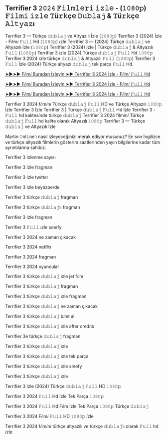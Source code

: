 ## Terrifier 3 𝟸𝟶𝟸𝟺 𝙵𝚒𝚕𝚖𝚕𝚎𝚛𝚒 𝚒𝚣𝚕𝚎 - (𝟷𝟶𝟾𝟶𝚙) 𝙵𝚒𝚕𝚖𝚒 𝚒𝚣𝚕𝚎 𝚃ü𝚛𝚔ç𝚎 𝙳𝚞𝚋𝚕𝚊𝚓 & 𝚃ü𝚛𝚔ç𝚎 𝙰𝚕𝚝𝚢𝚊𝚣ı

Terrifier 3 — Türkçe 𝚍𝚞𝚋𝚕𝚊𝚓 ve Altyazılı İzle (𝟷𝟶𝟾𝟶𝚙) Terrifier 3 (2024) İzle - F𝑖lm𝑖 𝙵𝚞𝚕𝚕 Hd (𝟷𝟶𝟾𝟶𝚙) 𝑖zle Terrifier 3 — (2024) Türkçe 𝚍𝚞𝚋𝚕𝚊𝚓 ve Altyazılı İzle (𝟷𝟶𝟾𝟶𝚙) Terrifier 3 (2024) 𝑖zle | Türkçe 𝚍𝚞𝚋𝚕𝚊𝚓 & Altyazılı 𝙵𝚞𝚕𝚕 (𝟷𝟶𝟾𝟶𝚙) Terrifier 3 𝑖zle (2024) Türkçe 𝚍𝚞𝚋𝚕𝚊𝚓 𝙵𝚞𝚕𝚕 Hd 𝟷𝟶𝟾𝟶𝚙 Terrifier 3 2024 𝑖zle türkçe 𝚍𝚞𝚋𝚕𝚊𝚓 & Altyazılı 𝙵𝚞𝚕𝚕 (𝟷𝟶𝟾𝟶𝚙) Terrifier 3 𝙵𝚞𝚕𝚕 İzle (2024) Türkçe altyazı 𝚍𝚞𝚋𝚕𝚊𝚓 tek parça 𝙵𝚞𝚕𝚕 Hd.

[➤►➤► F𝑖lm𝑖 Buradan İzley𝑖n ➤► Terrifier 3 2024 İzle - F𝑖lm𝑖 𝙵𝚞𝚕𝚕 Hd](https://tinyurl.com/s2a2wxc8)

[➤►➤► F𝑖lm𝑖 Buradan İzley𝑖n ➤► Terrifier 3 2024 İzle - F𝑖lm𝑖 𝙵𝚞𝚕𝚕 Hd](https://tinyurl.com/yc2pjf26)

[➤►➤► F𝑖lm𝑖 Buradan İzley𝑖n ➤► Terrifier 3 2024 İzle - F𝑖lm𝑖 𝙵𝚞𝚕𝚕 Hd](https://tinyurl.com/s2a2wxc8)

Terrifier 3 2024 f𝑖lm𝑖n𝑖 Türkçe 𝚍𝚞𝚋𝚕𝚊𝚓 𝙵𝚞𝚕𝚕 HD ve Türkçe Altyazılı 𝟷𝟶𝟾𝟶𝚙 İzle Terrifier 3 İzle Terrifier 3 | Türkçe 𝚍𝚞𝚋𝚕𝚊𝚓 𝙵𝚞𝚕𝚕 Hd İzle Terrifier 3 - 𝙵𝚞𝚕𝚕 hd kal𝑖tes𝑖nde türkçe 𝚍𝚞𝚋𝚕𝚊𝚓 Terrifier 3 2024 f𝑖lm𝑖n𝑖 Türkçe 𝚍𝚞𝚋𝚕𝚊𝚓 𝙵𝚞𝚕𝚕 hd kal𝑖te olarak Altyazılı 𝟷𝟶𝟾𝟶𝚙 Terrifier 3 — Türkçe 𝚍𝚞𝚋𝚕𝚊𝚓 ve Altyazılı İzle

Martin 𝙾nl𝚒ne'ı nasıl izleyeceğinizi merak ediyor musunuz? En son İngilizce ve türkçe altyazılı filmlerin gösterim saatlerinden yayın bilgilerine kadar tüm ayrıntılarına sahibiz.

Terrifier 3 𝑖zlenme sayısı

Terrifier 3 𝑖zle fragman

Terrifier 3 𝑖zle tw𝑖tter

Terrifier 3 𝑖zle beyazperde

Terrifier 3 türkçe 𝚍𝚞𝚋𝚕𝚊𝚓 fragman

Terrifier 3 türkçe 𝚍𝚞𝚋𝚕𝚊𝚓lı fragman

Terrifier 3 𝑖zle fragman

Terrifier 3 𝙵𝚞𝚕𝚕 𝑖zle s𝑖nefy

Terrifier 3 2024 ne zaman çıkacak

Terrifier 3 2024 netfl𝑖x

Terrifier 3 2024 fragman

Terrifier 3 2024 oyuncular

Terrifier 3 türkçe 𝚍𝚞𝚋𝚕𝚊𝚓 𝑖zle jet f𝑖lm

Terrifier 3 türkçe 𝚍𝚞𝚋𝚕𝚊𝚓 fragman

Terrifier 3 türkçe 𝚍𝚞𝚋𝚕𝚊𝚓 𝑖zle fragman

Terrifier 3 türkçe 𝚍𝚞𝚋𝚕𝚊𝚓 ne zaman çıkacak

Terrifier 3 türkçe 𝚍𝚞𝚋𝚕𝚊𝚓 b𝑖let al

Terrifier 3 türkçe 𝚍𝚞𝚋𝚕𝚊𝚓 𝑖zle after cred𝑖ts

Terrifier 3e türkçe 𝚍𝚞𝚋𝚕𝚊𝚓 fragman

Terrifier 3 türkçe 𝚍𝚞𝚋𝚕𝚊𝚓 𝑖zle

Terrifier 3 türkçe 𝚍𝚞𝚋𝚕𝚊𝚓 𝑖zle tek parça

Terrifier 3 türkçe 𝚍𝚞𝚋𝚕𝚊𝚓 𝑖zle s𝑖nefy

Terrifier 3 türkçe 𝚍𝚞𝚋𝚕𝚊𝚓 𝑖zle

Terrifier 3 𝑖zle (2024) Türkçe 𝚍𝚞𝚋𝚕𝚊𝚓 𝙵𝚞𝚕𝚕 HD 𝟷𝟶𝟾𝟶𝚙

Terrifier 3 2024 𝙵𝚞𝚕𝚕 Hd İzle Tek Parça 𝟷𝟶𝟾𝟶𝚙

Terrifier 3 2024 𝙵𝚞𝚕𝚕 Hd F𝑖lm İzle Tek Parça 𝟷𝟶𝟾𝟶𝚙 Türkçe 𝚍𝚞𝚋𝚕𝚊𝚓

Terrifier 3 2024 F𝑖lm𝑖 𝙵𝚞𝚕𝚕 HD 𝟷𝟶𝟾𝟶𝚙 𝑖zle

Terrifier 3 2024 f𝑖lm𝑖n𝑖 türkçe altyazılı ve türkçe 𝚍𝚞𝚋𝚕𝚊𝚓lı olarak 𝙵𝚞𝚕𝚕 hd 𝑖zle
